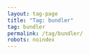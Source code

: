 ```yaml
---
layout: tag-page
title: "Tag: bundler"
tag: bundler
permalink: /tag/bundler/
robots: noindex
---
```

